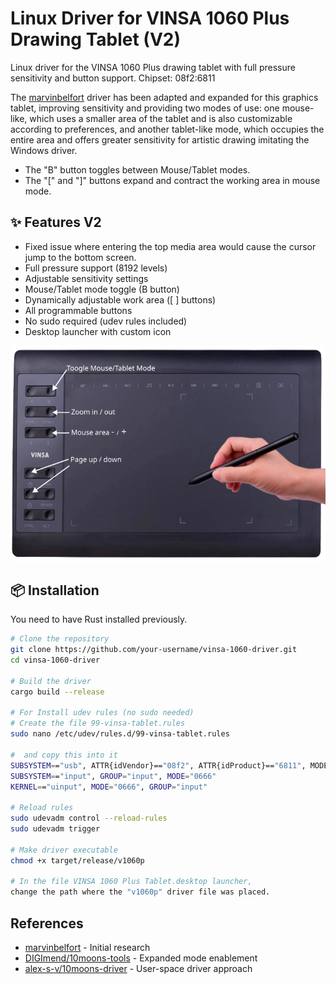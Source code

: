  
# Linux Driver for VINSA 1060 Plus Drawing Tablet (V2)

Linux driver for the VINSA 1060 Plus drawing tablet with full pressure sensitivity and button support. Chipset: 08f2:6811

The [marvinbelfort](https://github.com/marvinbelfort/mx002_linux_driver) driver has been adapted and expanded for this graphics tablet, improving sensitivity and providing two modes of use: one mouse-like, which uses a smaller area of ​​the tablet and is also customizable according to preferences, and another tablet-like mode, which occupies the entire area and offers greater sensitivity for artistic drawing imitating the Windows driver.

- The "B" button toggles between Mouse/Tablet modes.
- The "[" and "]" buttons expand and contract the working area in mouse mode.

## ✨ Features V2
-  Fixed issue where entering the top media area would cause the cursor jump to the bottom screen.
-  Full pressure support (8192 levels)
-  Adjustable sensitivity settings
-  Mouse/Tablet mode toggle (B button)
-  Dynamically adjustable work area ([ ] buttons)
-  All programmable buttons
-  No sudo required (udev rules included)
-  Desktop launcher with custom icon

![Buttons help](https://github.com/feveal/Tablet-VINSA-1060-Plus-Linux-Driver/blob/main/driver/launcher/help/v1060p.png)

## 📦 Installation
You need to have Rust installed previously.

```bash
# Clone the repository
git clone https://github.com/your-username/vinsa-1060-driver.git
cd vinsa-1060-driver

# Build the driver
cargo build --release

# For Install udev rules (no sudo needed)
# Create the file 99-vinsa-tablet.rules
sudo nano /etc/udev/rules.d/99-vinsa-tablet.rules

#  and copy this into it
SUBSYSTEM=="usb", ATTR{idVendor}=="08f2", ATTR{idProduct}=="6811", MODE="0666"
SUBSYSTEM=="input", GROUP="input", MODE="0666"
KERNEL=="uinput", MODE="0666", GROUP="input"

# Reload rules
sudo udevadm control --reload-rules
sudo udevadm trigger

# Make driver executable
chmod +x target/release/v1060p

# In the file VINSA 1060 Plus Tablet.desktop launcher,
change the path where the "v1060p" driver file was placed.
```


## References
- [marvinbelfort](https://github.com/marvinbelfort) - Initial research
- [DIGImend/10moons-tools](https://github.com/DIGImend/10moons-tools) - Expanded mode enablement
- [alex-s-v/10moons-driver](https://github.com/alex-s-v/10moons-driver) - User-space driver approach
